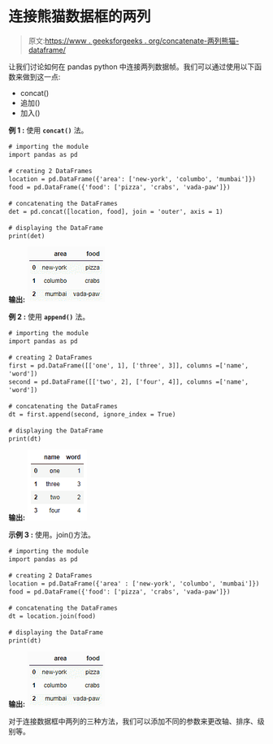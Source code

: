 # 连接熊猫数据框的两列

> 原文:[https://www . geeksforgeeks . org/concatenate-两列熊猫-dataframe/](https://www.geeksforgeeks.org/concatenate-two-columns-of-pandas-dataframe/)

让我们讨论如何在 pandas python 中连接两列数据帧。我们可以通过使用以下函数来做到这一点:

*   concat()
*   追加()
*   加入()

**例 1 :** 使用 **`concat()`** 法。

```
# importing the module
import pandas as pd

# creating 2 DataFrames
location = pd.DataFrame({'area': ['new-york', 'columbo', 'mumbai']})
food = pd.DataFrame({'food': ['pizza', 'crabs', 'vada-paw']})

# concatenating the DataFrames
det = pd.concat([location, food], join = 'outer', axis = 1)

# displaying the DataFrame
print(det)
```

**输出:**
![](img/425761b7444cd9f9a1ed91f5399cbb62.png)

**例 2 :** 使用 **`append()`** 法。

```
# importing the module
import pandas as pd

# creating 2 DataFrames
first = pd.DataFrame([['one', 1], ['three', 3]], columns =['name', 'word'])
second = pd.DataFrame([['two', 2], ['four', 4]], columns =['name', 'word'])

# concatenating the DataFrames
dt = first.append(second, ignore_index = True)

# displaying the DataFrame
print(dt)
```

**输出:**
![](img/575891ef2912a4e648d77ab276bb1844.png)

**示例 3 :** 使用。join()方法。

```
# importing the module
import pandas as pd

# creating 2 DataFrames
location = pd.DataFrame({'area' : ['new-york', 'columbo', 'mumbai']})
food = pd.DataFrame({'food': ['pizza', 'crabs', 'vada-paw']})

# concatenating the DataFrames
dt = location.join(food)

# displaying the DataFrame
print(dt)
```

**输出:**
![](img/425761b7444cd9f9a1ed91f5399cbb62.png)

对于连接数据框中两列的三种方法，我们可以添加不同的参数来更改轴、排序、级别等。